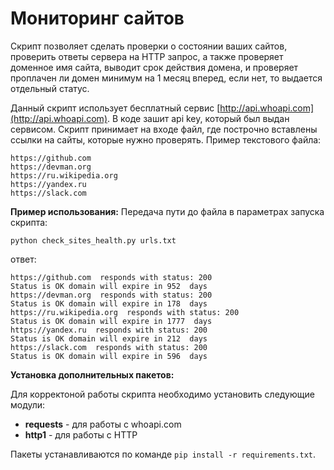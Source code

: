 # Мониторинг сайтов

Скрипт позволяет сделать проверки о состоянии ваших сайтов, проверить ответы сервера на HTTP запрос, а также проверяет доменное имя сайта, выводит срок действия домена, и проверяет проплачен ли домен минимум на 1 месяц вперед, если нет, то выдается отдельный статус.

Данный скрипт использует бесплатный сервис [http://api.whoapi.com](http://api.whoapi.com).
В коде зашит api key, который был выдан сервисом.
Скрипт принимает на входе файл, где построчно вставлены ссылки на сайты, которые нужно проверять. 
Пример текстового файла:

```
https://github.com
https://devman.org
https://ru.wikipedia.org
https://yandex.ru
https://slack.com
```


**Пример использования:**
Передача пути до файла в параметрах запуска скрипта:
```
python check_sites_health.py urls.txt
```
ответ:
```
https://github.com  responds with status: 200
Status is OK domain will expire in 952  days
https://devman.org  responds with status: 200
Status is OK domain will expire in 178  days
https://ru.wikipedia.org  responds with status: 200
Status is OK domain will expire in 1777  days
https://yandex.ru  responds with status: 200
Status is OK domain will expire in 212  days
https://slack.com  responds with status: 200
Status is OK domain will expire in 596  days
```


**Установка дополнительных пакетов:**

Для корректоной работы скрипта необходимо установить следующие модули:
* **requests** - для работы с whoapi.com
* **http1** - для работы с HTTP

Пакеты устанавливаются по команде `pip install -r requirements.txt`.
